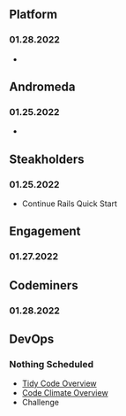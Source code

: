 ## Platform
### 01.28.2022
*

## Andromeda
### 01.25.2022
*

## Steakholders
### 01.25.2022
* Continue Rails Quick Start

## Engagement
### 01.27.2022

## Codeminers
### 01.28.2022

## DevOps
### Nothing Scheduled
* [Tidy Code Overview](https://github.com/StrongMind/culture/blob/master/tech_sessions/tidy_code.md)
* [Code Climate Overview](http://www.codeclimate.com)
* Challenge
